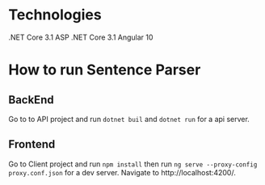 # Technologies

.NET Core 3.1
ASP .NET Core 3.1
Angular 10

# How to run Sentence Parser

## BackEnd

Go to to API project and run `dotnet buil` and `dotnet run` for a api server.

## Frontend

Go to Client project and run `npm install`
then run `ng serve --proxy-config proxy.conf.json` for a dev server. Navigate to http://localhost:4200/.
